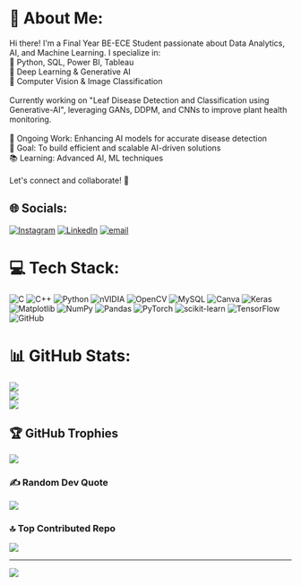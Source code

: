 # 💫 About Me:
Hi there! I'm a Final Year BE-ECE Student passionate about Data Analytics, AI, and Machine Learning. I specialize in:<br>🔹 Python, SQL, Power BI, Tableau<br>🔹 Deep Learning & Generative AI<br>🔹 Computer Vision & Image Classification<br><br>Currently working on "Leaf Disease Detection and Classification using Generative-AI", leveraging GANs, DDPM, and CNNs to improve plant health monitoring.<br><br>🔭 Ongoing Work: Enhancing AI models for accurate disease detection<br>🎯 Goal: To build efficient and scalable AI-driven solutions<br>📚 Learning: Advanced AI, ML techniques<br><br>Let's connect and collaborate! 🚀


## 🌐 Socials:
[![Instagram](https://img.shields.io/badge/Instagram-%23E4405F.svg?logo=Instagram&logoColor=white)](https://instagram.com/s12_bala) [![LinkedIn](https://img.shields.io/badge/LinkedIn-%230077B5.svg?logo=linkedin&logoColor=white)](https://linkedin.com/in/balahariharasudhant) [![email](https://img.shields.io/badge/Email-D14836?logo=gmail&logoColor=white)](mailto:balahariharasudhan6095@gmail.com) 

# 💻 Tech Stack:
![C](https://img.shields.io/badge/c-%2300599C.svg?style=for-the-badge&logo=c&logoColor=white) ![C++](https://img.shields.io/badge/c++-%2300599C.svg?style=for-the-badge&logo=c%2B%2B&logoColor=white) ![Python](https://img.shields.io/badge/python-3670A0?style=for-the-badge&logo=python&logoColor=ffdd54) ![nVIDIA](https://img.shields.io/badge/cuda-000000.svg?style=for-the-badge&logo=nVIDIA&logoColor=green) ![OpenCV](https://img.shields.io/badge/opencv-%23white.svg?style=for-the-badge&logo=opencv&logoColor=white) ![MySQL](https://img.shields.io/badge/mysql-4479A1.svg?style=for-the-badge&logo=mysql&logoColor=white) ![Canva](https://img.shields.io/badge/Canva-%2300C4CC.svg?style=for-the-badge&logo=Canva&logoColor=white) ![Keras](https://img.shields.io/badge/Keras-%23D00000.svg?style=for-the-badge&logo=Keras&logoColor=white) ![Matplotlib](https://img.shields.io/badge/Matplotlib-%23ffffff.svg?style=for-the-badge&logo=Matplotlib&logoColor=black) ![NumPy](https://img.shields.io/badge/numpy-%23013243.svg?style=for-the-badge&logo=numpy&logoColor=white) ![Pandas](https://img.shields.io/badge/pandas-%23150458.svg?style=for-the-badge&logo=pandas&logoColor=white) ![PyTorch](https://img.shields.io/badge/PyTorch-%23EE4C2C.svg?style=for-the-badge&logo=PyTorch&logoColor=white) ![scikit-learn](https://img.shields.io/badge/scikit--learn-%23F7931E.svg?style=for-the-badge&logo=scikit-learn&logoColor=white) ![TensorFlow](https://img.shields.io/badge/TensorFlow-%23FF6F00.svg?style=for-the-badge&logo=TensorFlow&logoColor=white) ![GitHub](https://img.shields.io/badge/github-%23121011.svg?style=for-the-badge&logo=github&logoColor=white)
# 📊 GitHub Stats:
![](https://github-readme-stats.vercel.app/api?username=balahariharasudhan&theme=dark&hide_border=false&include_all_commits=true&count_private=true)<br/>
![](https://nirzak-streak-stats.vercel.app/?user=balahariharasudhan&theme=dark&hide_border=false)<br/>
![](https://github-readme-stats.vercel.app/api/top-langs/?username=balahariharasudhan&theme=dark&hide_border=false&include_all_commits=true&count_private=true&layout=compact)

## 🏆 GitHub Trophies
![](https://github-profile-trophy.vercel.app/?username=balahariharasudhan&theme=radical&no-frame=false&no-bg=true&margin-w=4)

### ✍️ Random Dev Quote
![](https://quotes-github-readme.vercel.app/api?type=horizontal&theme=radical)

### 🔝 Top Contributed Repo
![](https://github-contributor-stats.vercel.app/api?username=balahariharasudhan&limit=5&theme=dark&combine_all_yearly_contributions=true)

---
[![](https://visitcount.itsvg.in/api?id=balahariharasudhan&icon=0&color=0)](https://visitcount.itsvg.in)

<!-- Proudly created with GPRM ( https://gprm.itsvg.in ) -->

